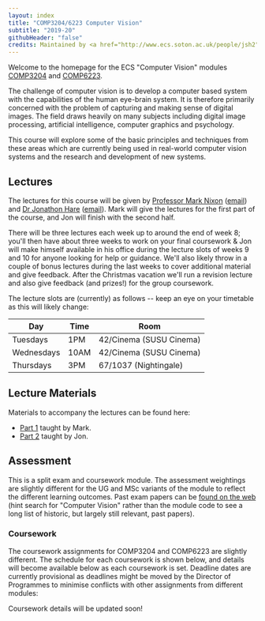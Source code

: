 ```yaml
---
layout: index
title: "COMP3204/6223 Computer Vision"
subtitle: "2019-20"
githubHeader: "false"
credits: Maintained by <a href="http://www.ecs.soton.ac.uk/people/jsh2">Dr Jonathon Hare</a> and <a href="http://www.ecs.soton.ac.uk/people/msn">Professor Mark Nixon</a>.
---
```


Welcome to the homepage for the ECS "Computer Vision" modules [COMP3204](https://secure.ecs.soton.ac.uk/module/COMP3204) and [COMP6223](https://secure.ecs.soton.ac.uk/module/COMP6223).

The challenge of computer vision is to develop a computer based system with the capabilities of the human eye-brain system. It is therefore primarily concerned with the problem of capturing and making sense of digital images. The field draws heavily on many subjects including digital image processing, artificial intelligence, computer graphics and psychology.

This course will explore some of the basic principles and techniques from these areas which are currently being used in real-world computer vision systems and the research and development of new systems.

## Lectures
The lectures for this course will be given by [Professor Mark Nixon](http://www.ecs.soton.ac.uk/people/msn) ([email](mailto:msn@ecs.soton.ac.uk)) and <a href="http://www.ecs.soton.ac.uk/people/jsh2">Dr Jonathon Hare</a> ([email](mailto:jsh2@ecs.soton.ac.uk)). Mark will give the lectures for the first part of the course, and Jon will finish with the second half. 

There will be three lectures each week up to around the end of week 8; you'll then have about three weeks to work on your final coursework & Jon will make himself available in his office during the lecture slots of weeks 9 and 10 for anyone looking for help or guidance. We'll also likely throw in a couple of bonus lectures during the last weeks to cover additional material and give feedback. After the Christmas vacation we'll run a revision lecture and also give feedback (and prizes!) for the group coursework. 

The lecture slots are (currently) as follows -- keep an eye on your timetable as this will likely change:

Day       | Time | Room   
----------|------|-----------------------
Tuesdays  | 1PM  | 42/Cinema (SUSU Cinema)
Wednesdays| 10AM | 42/Cinema (SUSU Cinema)
Thursdays | 3PM  | 67/1037 (Nightingale)

## Lecture Materials
Materials to accompany the lectures can be found here:

* [Part 1](part1.html) taught by Mark.
* [Part 2](part2.html) taught by Jon.

## Assessment
This is a split exam and coursework module. The assessment weightings are slightly different for the UG and MSc variants of the module to reflect the different learning outcomes. Past exam papers can be [found on the web](https://www.adminservices.soton.ac.uk/adminweb/jsp/pastPapers/pastPapers.jsp) (hint search for "Computer Vision" rather than the module code to see a long list of historic, but largely still relevant, past papers).

### Coursework
The coursework assignments for COMP3204 and COMP6223 are slightly different. The schedule for each coursework is shown below, and details will become available below as each coursework is set. Deadline dates are currently provisional as deadlines might be moved by the Director of Programmes to minimise conflicts with other assignments from different modules:

Coursework details will be updated soon!
<!---
#### COMP3204

* **Coursework 1**. Set Tuesday 1st October. Due Wednesday 27th November, 16:00. Feedback by 13th December : [Specification](cw/coursework1.html) : [Handin Link](https://handin.ecs.soton.ac.uk/handin/1819/COMP3204/1/) : [FAQ](cw/coursework1-faq.html)

* **Coursework 2**. Set Thursday 10th October. Due Thursday 7th November, 16:00. Feedback by 5th December : [Specification](cw/coursework2.html) : [Handin Link](https://handin.ecs.soton.ac.uk/handin/1819/COMP3204/2/)

* **Coursework 3**. Set Tuesday 15th November. Due Friday 14th December, 16:00. Feedback by 11th January : [Specification](cw/coursework3.html) : [Handin Link](https://handin.ecs.soton.ac.uk/handin/1819/COMP3204/3/)

#### COMP6223

* **Coursework 1**. Set Thursday 10th October. Due Thursday 7th November, 16:00. Feedback by 5th December : [Specification](cw/c6223_coursework1.html) : [Handin Link](https://handin.ecs.soton.ac.uk/handin/1819/COMP6223/1/)

* **Coursework 2**. Set Thursday 17th October. Due Thursday 22nd November, 16:00. Feedback by 13th December : [Specification](cw/c6223_coursework2.html) : [Handin Link](https://handin.ecs.soton.ac.uk/handin/1819/COMP6223/2/)

* **Coursework 3**. Set Tuesday 14th November. Due Friday 13th December, 16:00. Feedback by 10th January : [Specification](cw/c6223_coursework3.html) : [Handin Link](https://handin.ecs.soton.ac.uk/handin/1819/COMP6223/3/)
--->
